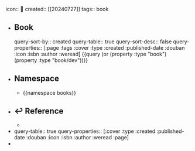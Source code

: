 icon:: 📖
created:: [[20240727]]
tags:: book

- ## Book 
  query-sort-by:: created
  query-table:: true
  query-sort-desc:: false
  query-properties:: [:page :tags :cover :type :created :published-date :douban :icon :isbn :author :weread]
  {{query (or (property :type "book") (property :type "book/dev"))}}
- ## Namespace
  - {{namespace books}}
- ## ↩ Reference
  -
- query-table:: true
  query-properties:: [:cover :type :created :published-date :douban :icon :isbn :author :weread :page]
-
